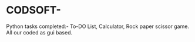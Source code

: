 # CODSOFT-
Python tasks completed:-
To-DO List,	
Calculator,
Rock paper scissor game.
All our coded as gui based.
